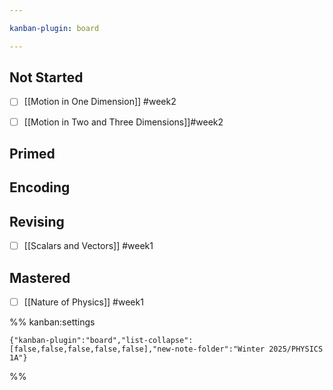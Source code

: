 ```yaml
---

kanban-plugin: board

---
```


## Not Started

- [ ] [[Motion in One Dimension]] #week2
- [ ] [[Motion in Two and Three Dimensions]]#week2


## Primed



## Encoding



## Revising

- [ ] [[Scalars and Vectors]] #week1


## Mastered

- [ ] [[Nature of Physics]] #week1




%% kanban:settings
```
{"kanban-plugin":"board","list-collapse":[false,false,false,false,false],"new-note-folder":"Winter 2025/PHYSICS 1A"}
```
%%